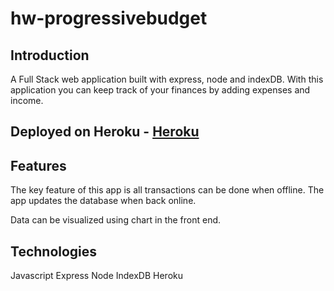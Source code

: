 # hw-progressivebudget

## Introduction

A Full Stack web application built with express, node and indexDB. With this application you can keep track of your finances by adding expenses and income.

## Deployed on Heroku - [Heroku](https:)

## Features

The key feature of this app is all transactions can be done when offline. The app updates the database when back online.

Data can be visualized using chart in the front end.

## Technologies

Javascript
Express
Node
IndexDB
Heroku
